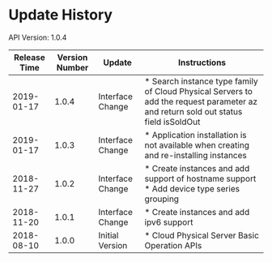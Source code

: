 # Update History #

API Version: 1.0.4

|Release Time|Version Number| Update |Instructions|
|---|---|---|---|
|2019-01-17|1.0.4|Interface Change|* Search instance type family of Cloud Physical Servers to add the request parameter az and return sold out status field isSoldOut|
|2019-01-17|1.0.3|Interface Change|* Application installation is not available when creating and re-installing instances|
|2018-11-27|1.0.2|Interface Change|* Create instances and add support of hostname support<br> * Add device type series grouping|
|2018-11-20|1.0.1|Interface Change|* Create instances and add ipv6 support|
|2018-08-10|1.0.0|Initial Version|* Cloud Physical Server Basic Operation APIs|